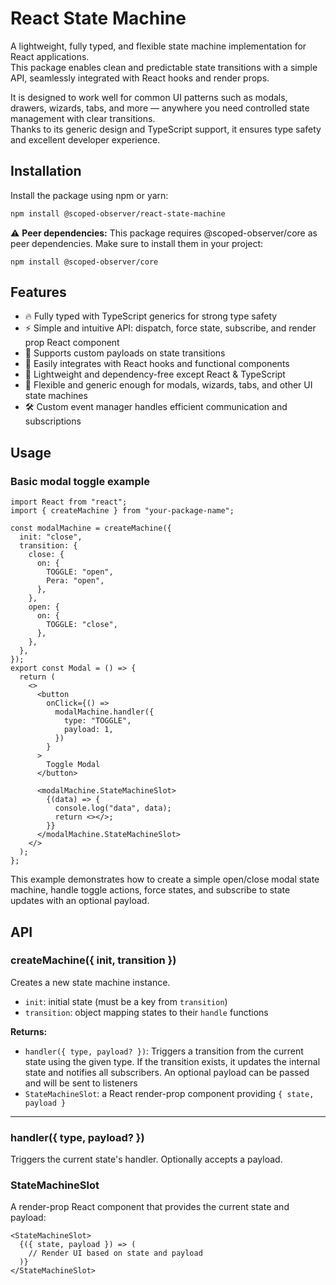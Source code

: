 # React State Machine

A lightweight, fully typed, and flexible state machine implementation for React applications.  
This package enables clean and predictable state transitions with a simple API, seamlessly integrated with React hooks and render props.

It is designed to work well for common UI patterns such as modals, drawers, wizards, tabs, and more — anywhere you need controlled state management with clear transitions.  
Thanks to its generic design and TypeScript support, it ensures type safety and excellent developer experience.

## Installation

Install the package using npm or yarn:

```bash
npm install @scoped-observer/react-state-machine
```

⚠️ **Peer dependencies:** This package requires @scoped-observer/core as peer dependencies.
Make sure to install them in your project:

```
npm install @scoped-observer/core
```

## Features

- 🔥 Fully typed with TypeScript generics for strong type safety
- ⚡ Simple and intuitive API: dispatch, force state, subscribe, and render prop React component
- 🔄 Supports custom payloads on state transitions
- 🎯 Easily integrates with React hooks and functional components
- 🚀 Lightweight and dependency-free except React & TypeScript
- 🔧 Flexible and generic enough for modals, wizards, tabs, and other UI state machines
- 🛠 Custom event manager handles efficient communication and subscriptions

## Usage

### Basic modal toggle example

```tsx
import React from "react";
import { createMachine } from "your-package-name";

const modalMachine = createMachine({
  init: "close",
  transition: {
    close: {
      on: {
        TOGGLE: "open",
        Pera: "open",
      },
    },
    open: {
      on: {
        TOGGLE: "close",
      },
    },
  },
});
export const Modal = () => {
  return (
    <>
      <button
        onClick={() =>
          modalMachine.handler({
            type: "TOGGLE",
            payload: 1,
          })
        }
      >
        Toggle Modal
      </button>

      <modalMachine.StateMachineSlot>
        {(data) => {
          console.log("data", data);
          return <></>;
        }}
      </modalMachine.StateMachineSlot>
    </>
  );
};
```

This example demonstrates how to create a simple open/close modal state machine, handle toggle actions, force states, and subscribe to state updates with an optional payload.

## API

### createMachine({ init, transition })

Creates a new state machine instance.

- `init`: initial state (must be a key from `transition`)
- `transition`: object mapping states to their `handle` functions

**Returns:**

- `handler({ type, payload? })`: Triggers a transition from the current state using the given type. If the transition exists, it updates the internal state and notifies all subscribers. An optional payload can be passed and will be sent to listeners
- `StateMachineSlot`: a React render-prop component providing `{ state, payload }`

---

### handler({ type, payload? })

Triggers the current state's handler. Optionally accepts a payload.

### StateMachineSlot

A render-prop React component that provides the current state and payload:

```tsx
<StateMachineSlot>
  {({ state, payload }) => (
    // Render UI based on state and payload
  )}
</StateMachineSlot>
```
